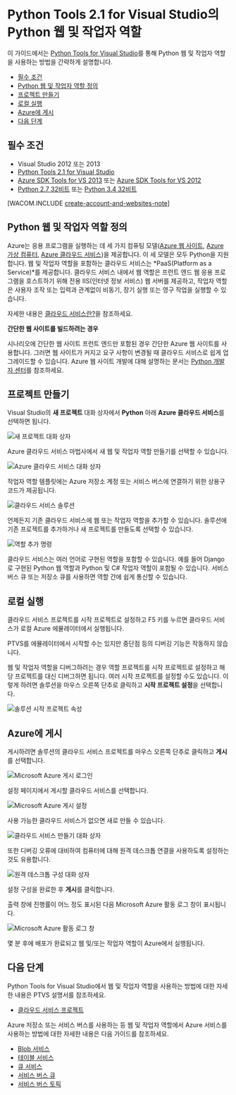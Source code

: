 <properties linkid="develop-python-cloud-services-with-ptvs" urlDisplayName="Python Web and Worker Roles with Python Tools 2.1 for Visual Studio" pageTitle="Python Tools 2.1 for Visual Studio의 Python 웹 및 작업자 역할" metaKeywords="Azure python, web role, worker role, PTVS, cloud service" description="Python Tools for Visual Studio를 사용하여 웹 역할과 작업자 역할을 포함한 Azure 클라우드 서비스를 만드는 방법을 간략하게 설명합니다." metaCanonical="" services="" documentationCenter="Python" title="Python Tools 2.1 for Visual Studio의 Python 웹 및 작업자 역할" authors="huvalo" solutions="" manager="" editor="" />

<tags ms.service="cloud-services" ms.workload="tbd" ms.tgt_pltfrm="na" ms.devlang="python" ms.topic="article" ms.date="10/10/2014" ms.author="huvalo" />

# Python Tools 2.1 for Visual Studio의 Python 웹 및 작업자 역할

이 가이드에서는 [Python Tools for Visual Studio][Python Tools for Visual Studio]를 통해 Python 웹 및 작업자 역할을 사용하는 방법을 간략하게 설명합니다.

-   [필수 조건][필수 조건]
-   [Python 웹 및 작업자 역할 정의][Python 웹 및 작업자 역할 정의]
-   [프로젝트 만들기][프로젝트 만들기]
-   [로컬 실행][로컬 실행]
-   [Azure에 게시][Azure에 게시]
-   [다음 단계][다음 단계]

## <a name="prerequisites"></a>필수 조건

-   Visual Studio 2012 또는 2013
-   [Python Tools 2.1 for Visual Studio][Python Tools 2.1 for Visual Studio]
-   [Azure SDK Tools for VS 2013][Azure SDK Tools for VS 2013] 또는 [Azure SDK Tools for VS 2012][Azure SDK Tools for VS 2012]
-   [Python 2.7 32비트][Python 2.7 32비트] 또는 [Python 3.4 32비트][Python 3.4 32비트]

[WACOM.INCLUDE [create-account-and-websites-note](../includes/create-account-and-websites-note.md)]

## <a name="what-are-python-web-and-worker-roles"></a>Python 웹 및 작업자 역할 정의

Azure는 응용 프로그램을 실행하는 데 세 가지 컴퓨팅 모델([Azure 웹 사이트][Azure 웹 사이트], [Azure 가상 컴퓨터][Azure 가상 컴퓨터], [Azure 클라우드 서비스][Azure 클라우드 서비스])을 제공합니다. 이 세 모델은 모두 Python을 지원합니다. 웹 및 작업자 역할을 포함하는 클라우드 서비스는 *PaaS(Platform as a Service)*를 제공합니다. 클라우드 서비스 내에서 웹 역할은 프런트 엔드 웹 응용 프로그램을 호스트하기 위해 전용 IIS(인터넷 정보 서비스) 웹 서버를 제공하고, 작업자 역할은 사용자 조작 또는 입력과 관계없이 비동기, 장기 실행 또는 영구 작업을 실행할 수 있습니다.

자세한 내용은 [클라우드 서비스란?][클라우드 서비스란?]을 참조하세요.

<div class="dev-callout"><strong>간단한 웹 사이트를 빌드하려는 경우</strong>
<p>시나리오에 간단한 웹 사이트 프런트 엔드만 포함된 경우 간단한 Azure 웹 사이트를 사용합니다. 그러면 웹 사이트가 커지고 요구 사항이 변경될 때 클라우드 서비스로 쉽게 업그레이드할 수 있습니다. Azure 웹 사이트 개발에 대해 설명하는 문서는 <a href="/ko-kr/develop/python/">Python 개발자 센터</a>를 참조하세요.</p>
</div>

## <a name="project-creation"></a>프로젝트 만들기

Visual Studio의 **새 프로젝트** 대화 상자에서 **Python** 아래 **Azure 클라우드 서비스**를 선택하면 됩니다.

![새 프로젝트 대화 상자][새 프로젝트 대화 상자]

Azure 클라우드 서비스 마법사에서 새 웹 및 작업자 역할 만들기를 선택할 수 있습니다.

![Azure 클라우드 서비스 대화 상자][Azure 클라우드 서비스 대화 상자]

작업자 역할 템플릿에는 Azure 저장소 계정 또는 서비스 버스에 연결하기 위한 상용구 코드가 제공됩니다.

![클라우드 서비스 솔루션][클라우드 서비스 솔루션]

언제든지 기존 클라우드 서비스에 웹 또는 작업자 역할을 추가할 수 있습니다. 솔루션에 기존 프로젝트를 추가하거나 새 프로젝트를 만들도록 선택할 수 있습니다.

![역할 추가 명령][역할 추가 명령]

클라우드 서비스는 여러 언어로 구현된 역할을 포함할 수 있습니다. 예를 들어 Django로 구현된 Python 웹 역할과 Python 및 C# 작업자 역할이 포함될 수 있습니다. 서비스 버스 큐 또는 저장소 큐를 사용하면 역할 간에 쉽게 통신할 수 있습니다.

## <a name="run-locally"></a>로컬 실행

클라우드 서비스 프로젝트를 시작 프로젝트로 설정하고 F5 키를 누르면 클라우드 서비스가 로컬 Azure 에뮬레이터에서 실행됩니다.

PTVS를 에뮬레이터에서 시작할 수는 있지만 중단점 등의 디버깅 기능은 작동하지 않습니다.

웹 및 작업자 역할을 디버그하려는 경우 역할 프로젝트를 시작 프로젝트로 설정하고 해당 프로젝트를 대신 디버그하면 됩니다. 여러 시작 프로젝트를 설정할 수도 있습니다. 이렇게 하려면 솔루션을 마우스 오른쪽 단추로 클릭하고 **시작 프로젝트 설정**을 선택합니다.

![솔루션 시작 프로젝트 속성][솔루션 시작 프로젝트 속성]

## <a name="publish-to-azure"></a>Azure에 게시

게시하려면 솔루션의 클라우드 서비스 프로젝트를 마우스 오른쪽 단추로 클릭하고 **게시**를 선택합니다.

![Microsoft Azure 게시 로그인][Microsoft Azure 게시 로그인]

설정 페이지에서 게시할 클라우드 서비스를 선택합니다.

![Microsoft Azure 게시 설정][Microsoft Azure 게시 설정]

사용 가능한 클라우드 서비스가 없으면 새로 만들 수 있습니다.

![클라우드 서비스 만들기 대화 상자][클라우드 서비스 만들기 대화 상자]

또한 디버깅 오류에 대비하여 컴퓨터에 대해 원격 데스크톱 연결을 사용하도록 설정하는 것도 유용합니다.

![원격 데스크톱 구성 대화 상자][원격 데스크톱 구성 대화 상자]

설정 구성을 완료한 후 **게시**를 클릭합니다.

출력 창에 진행률이 어느 정도 표시된 다음 Microsoft Azure 활동 로그 창이 표시됩니다.

![Microsoft Azure 활동 로그 창][Microsoft Azure 활동 로그 창]

몇 분 후에 배포가 완료되고 웹 및/또는 작업자 역할이 Azure에서 실행됩니다.

## <a name="next-steps"></a>다음 단계

Python Tools for Visual Studio에서 웹 및 작업자 역할을 사용하는 방법에 대한 자세한 내용은 PTVS 설명서를 참조하세요.

-   [클라우드 서비스 프로젝트][클라우드 서비스 프로젝트]

Azure 저장소 또는 서비스 버스를 사용하는 등 웹 및 작업자 역할에서 Azure 서비스를 사용하는 방법에 대한 자세한 내용은 다음 가이드를 참조하세요.

-   [Blob 서비스][Blob 서비스]
-   [테이블 서비스][테이블 서비스]
-   [큐 서비스][큐 서비스]
-   [서비스 버스 큐][서비스 버스 큐]
-   [서비스 버스 토픽][서비스 버스 토픽]

<!--Link references--> <!--External Link references-->

  [Python Tools for Visual Studio]: http://pytools.codeplex.com
  [필수 조건]: #prerequisites
  [Python 웹 및 작업자 역할 정의]: #what-are-python-web-and-worker-roles
  [프로젝트 만들기]: #project-creation
  [로컬 실행]: #run-locally
  [Azure에 게시]: #publish-to-azure
  [다음 단계]: #next-steps
  [Python Tools 2.1 for Visual Studio]: http://go.microsoft.com/fwlink/?LinkId=517189
  [Azure SDK Tools for VS 2013]: http://go.microsoft.com/fwlink/?LinkId=323510
  [Azure SDK Tools for VS 2012]: http://go.microsoft.com/fwlink/?LinkId=323511
  [Python 2.7 32비트]: http://go.microsoft.com/fwlink/?LinkId=517190
  [Python 3.4 32비트]: http://go.microsoft.com/fwlink/?LinkId=517191
  [Azure 웹 사이트]: /ko-kr/documentation/articles/fundamentals-application-models/#WebSites
  [Azure 가상 컴퓨터]: /ko-kr/documentation/articles/fundamentals-application-models/#VMachine
  [Azure 클라우드 서비스]: /ko-kr/documentation/articles/fundamentals-application-models/#CloudServices
  [클라우드 서비스란?]: /ko-kr/manage/services/cloud-services/what-is-a-cloud-service/
  [새 프로젝트 대화 상자]: ./media/cloud-services-python-ptvs/new-project-cloud-service.png
  [Azure 클라우드 서비스 대화 상자]: ./media/cloud-services-python-ptvs/new-service-wizard.png
  [클라우드 서비스 솔루션]: ./media/cloud-services-python-ptvs/worker.png
  [역할 추가 명령]: ./media/cloud-services-python-ptvs/add-new-or-existing-role.png
  [솔루션 시작 프로젝트 속성]: ./media/cloud-services-python-ptvs/startup.png
  [Microsoft Azure 게시 로그인]: ./media/cloud-services-python-ptvs/publish-sign-in.png
  [Microsoft Azure 게시 설정]: ./media/cloud-services-python-ptvs/publish-settings.png
  [클라우드 서비스 만들기 대화 상자]: ./media/cloud-services-python-ptvs/publish-create-cloud-service.png
  [원격 데스크톱 구성 대화 상자]: ./media/cloud-services-python-ptvs/publish-remote-desktop-configuration.png
  [Microsoft Azure 활동 로그 창]: ./media/cloud-services-python-ptvs/publish-activity-log.png
  [클라우드 서비스 프로젝트]: http://pytools.codeplex.com/wikipage?title=Features%20Cloud%20Project
  [Blob 서비스]: /ko-kr/documentation/articles/storage-python-how-to-use-blob-storage/
  [테이블 서비스]: /ko-kr/documentation/articles/storage-python-how-to-use-table-storage/
  [큐 서비스]: /ko-kr/documentation/articles/storage-python-how-to-use-queue-storage/
  [서비스 버스 큐]: /ko-kr/documentation/articles/service-bus-python-how-to-use-queues/
  [서비스 버스 토픽]: /ko-kr/documentation/articles/service-bus-python-how-to-use-topics-subscriptions/
